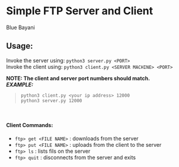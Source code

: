 # Simple FTP Server and Client
Blue Bayani</br>

## Usage:</br>
Invoke the server using: ```python3 server.py <PORT>``` </br>
Invoke the client using: ```python3 client.py <SERVER MACHINE> <PORT>```</br>

**NOTE: The client and server port numbers should match.**</br>
_**EXAMPLE:**_</br>
> ```python3 client.py <your ip address> 12000``` </br> 
> ```python3 server.py 12000```</br> 
</br>

#### Client Commands:</br>
- ```ftp> get <FILE NAME>``` :  downloads <FILE NAME> from the server</br>
- ```ftp> put <FILE NAME>``` :  uploads <FILE NAME> from the client to the server</br>
- ```ftp> ls```         :  lists fils on the server</br>
- ```ftp> quit```      :  disconnects from the server and exits</br>
